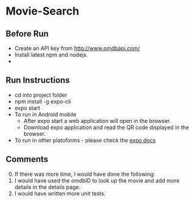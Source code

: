 # Movie-Search

## Before Run
- Create an API key from http://www.omdbapi.com/
- Install latest npm and nodejs.
- 

## Run Instructions
- cd into project folder
- npm install -g expo-cli
- expo start
- To run in Android mobile
   - After expo start a web application will open in the browser.
   - Download expo application and read the QR code displayed in the browser.
- To run in other platoforms - please check the [expo docs](https://docs.expo.io/get-started/installation/#2-expo-go-app-for-ios-and)

## Comments

0. If there was more time, I would have done the following:
1. I would have used the omdbID to look up the movie and add more details in the details page. 
2. I would have written more unit tests.